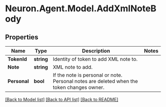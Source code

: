 # Neuron.Agent.Model.AddXmlNoteBody

## Properties

Name | Type | Description | Notes
------------ | ------------- | ------------- | -------------
**TokenId** | **string** | Identity of token to add XML note to. | 
**Note** | **string** | XML note to add. | 
**Personal** | **bool** | If the note is personal or note. Personal notes are deleted when the token changes owner. | 

[[Back to Model list]](../README.md#documentation-for-models) [[Back to API list]](../README.md#documentation-for-api-endpoints) [[Back to README]](../README.md)

